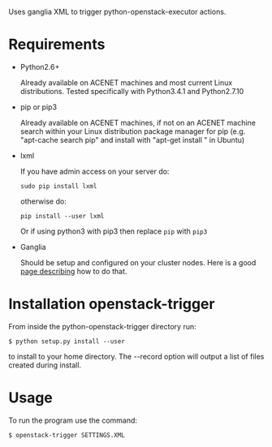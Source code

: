 Uses ganglia XML to trigger python-openstack-executor actions.

Requirements
============

+ Python2.6+
  
  Already available on ACENET machines and most current Linux 
  distributions. Tested specifically with Python3.4.1 and Python2.7.10

+ pip or pip3
  
  Already available on ACENET machines, if not on an ACENET machine 
  search within your Linux distribution package manager for pip (e.g. 
  "apt-cache search pip" and install with "apt-get install 
  <pip-package-name>" in Ubuntu)
  
+ lxml
  
  If you have admin access on your server do:
  ```
  sudo pip install lxml
  ```
  otherwise do:
  ```
  pip install --user lxml
  ```
  Or if using python3 with pip3 then replace ```pip``` with ```pip3```
+ Ganglia
  
  Should be setup and configured on your cluster nodes. Here is a good [page describing](https://www.digitalocean.com/community/tutorials/introduction-to-ganglia-on-ubuntu-14-04) how to do that.
  
  
Installation openstack-trigger
===============================

From inside the python-openstack-trigger directory run:

```
$ python setup.py install --user
```

to install to your home directory. The --record <filename> option will output 
a list of files created during install.


Usage
=====

To run the program use the command:

```
$ openstack-trigger SETTINGS.XML
```